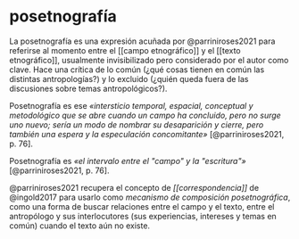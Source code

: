 # posetnografía
La posetnografía es una expresión acuñada por @parriniroses2021 para referirse al momento entre el [[campo etnográfico]] y el [[texto etnográfico]], usualmente invisibilizado pero considerado por el autor como clave. Hace una crítica de lo común (¿qué cosas tienen en común las distintas antropologías?) y lo excluido (¿quién queda fuera de las discusiones sobre temas antropológicos?).

Posetnografía es ese *«intersticio temporal, espacial, conceptual y metodológico que se abre cuando un campo ha concluido, pero no surge uno nuevo; sería un modo de nombrar su desaparición y cierre, pero también una espera y la especulación concomitante»* [@parriniroses2021, p. 76].

Posetnografía es *«el intervalo entre el "campo" y la "escritura"»* [@parriniroses2021, p. 76].

@parriniroses2021 recupera el concepto de *[[correspondencia]]* de @ingold2017 para usarlo como *mecanismo de composición posetnográfica*, como una forma de buscar relaciones entre el campo y el texto, entre el antropólogo y sus interlocutores (sus experiencias, intereses y temas en común) cuando el texto aún no existe.
